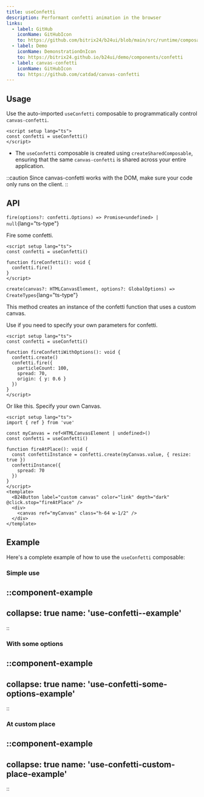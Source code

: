 ```yaml
---
title: useConfetti
description: Performant confetti animation in the browser
links:
  - label: GitHub
    iconName: GitHubIcon
    to: https://github.com/bitrix24/b24ui/blob/main/src/runtime/composables/useConfetti.vue
  - label: Demo
    iconName: DemonstrationOnIcon
    to: https://bitrix24.github.io/b24ui/demo/components/confetti
  - label: canvas-confetti
    iconName: GitHubIcon
    to: https://github.com/catdad/canvas-confetti
---
```


## Usage

Use the auto-imported `useConfetti` composable to programmatically control `canvas-confetti`.

```vue
<script setup lang="ts">
const confetti = useConfetti()
</script>
```

- The `useConfetti` composable is created using `createSharedComposable`, ensuring that the same `canvas-confetti` is shared across your entire application.

::caution
Since canvas-confetti works with the DOM, make sure your code only runs on the client.
::

## API

`fire(options?: confetti.Options) => Promise<undefined> | null`{lang="ts-type"}

Fire some confetti.

```vue
<script setup lang="ts">
const confetti = useConfetti()

function fireConfetti(): void {
  confetti.fire()
}
</script>
```

`create(canvas?: HTMLCanvasElement, options?: GlobalOptions) => CreateTypes`{lang="ts-type"}

This method creates an instance of the confetti function that uses a custom canvas.

Use if you need to specify your own parameters for confetti.

```vue
<script setup lang="ts">
const confetti = useConfetti()

function fireConfettiWithOptions(): void {
  confetti.create()
  confetti.fire({
    particleCount: 100,
    spread: 70,
    origin: { y: 0.6 }
  })
}
</script>
```

Or like this. Specify your own Canvas.

```vue {4,8,17}
<script setup lang="ts">
import { ref } from 'vue'
  
const myCanvas = ref<HTMLCanvasElement | undefined>()
const confetti = useConfetti()

function fireAtPlace(): void {
  const confettiInstance = confetti.create(myCanvas.value, { resize: true })
  confettiInstance({
    spread: 70
  })
}
</script>
<template>
  <B24Button label="custom canvas" color="link" depth="dark" @click.stop="fireAtPlace" />
  <div>
    <canvas ref="myCanvas" class="h-64 w-1/2" />
  </div>
</template>
```

## Example

Here's a complete example of how to use the `useConfetti` composable:

### Simple use

::component-example
---
collapse: true
name: 'use-confetti--example'
---
::

### With some options

::component-example
---
collapse: true
name: 'use-confetti-some-options-example'
---
::

### At custom place

::component-example
---
collapse: true
name: 'use-confetti-custom-place-example'
---
::
